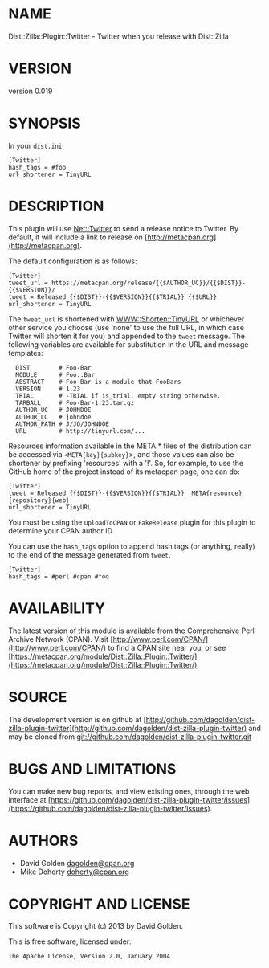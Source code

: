 # NAME

Dist::Zilla::Plugin::Twitter - Twitter when you release with Dist::Zilla

# VERSION

version 0.019

# SYNOPSIS

In your `dist.ini`:

    [Twitter]
    hash_tags = #foo
    url_shortener = TinyURL

# DESCRIPTION

This plugin will use [Net::Twitter](http://search.cpan.org/perldoc?Net::Twitter) to send a release notice to Twitter.
By default, it will include a link to release on [http://metacpan.org](http://metacpan.org).

The default configuration is as follows:

    [Twitter]
    tweet_url = https://metacpan.org/release/{{$AUTHOR_UC}}/{{$DIST}}-{{$VERSION}}/
    tweet = Released {{$DIST}}-{{$VERSION}}{{$TRIAL}} {{$URL}}
    url_shortener = TinyURL

The `tweet_url` is shortened with [WWW::Shorten::TinyURL](http://search.cpan.org/perldoc?WWW::Shorten::TinyURL) or
whichever other service you choose (use 'none' to use the full URL,
in which case Twitter will shorten it for you) and appended to the
`tweet` message.  The following variables are available for
substitution in the URL and message templates:

      DIST        # Foo-Bar
      MODULE      # Foo::Bar
      ABSTRACT    # Foo-Bar is a module that FooBars
      VERSION     # 1.23
      TRIAL       # -TRIAL if is_trial, empty string otherwise.
      TARBALL     # Foo-Bar-1.23.tar.gz
      AUTHOR_UC   # JOHNDOE
      AUTHOR_LC   # johndoe
      AUTHOR_PATH # J/JO/JOHNDOE
      URL         # http://tinyurl.com/...

Resources information available in the META.\* files of the
distribution can be accessed via `<META{key}{subkey}`\>,
and those values can also be shortener by prefixing 'resources' with a '!'.
So, for example, to use the GitHub home of the project instead of its metacpan
page, one can do:

    [Twitter]
    tweet = Released {{$DIST}}-{{$VERSION}}{{$TRIAL}} !META{resource}{repository}{web}
    url_shortener = TinyURL

You must be using the `UploadToCPAN` or `FakeRelease` plugin for this plugin to
determine your CPAN author ID.

You can use the `hash_tags` option to append hash tags (or anything,
really) to the end of the message generated from `tweet`.

    [Twitter]
    hash_tags = #perl #cpan #foo

# AVAILABILITY

The latest version of this module is available from the Comprehensive Perl
Archive Network (CPAN). Visit [http://www.perl.com/CPAN/](http://www.perl.com/CPAN/) to find a CPAN
site near you, or see [https://metacpan.org/module/Dist::Zilla::Plugin::Twitter/](https://metacpan.org/module/Dist::Zilla::Plugin::Twitter/).

# SOURCE

The development version is on github at [http://github.com/dagolden/dist-zilla-plugin-twitter](http://github.com/dagolden/dist-zilla-plugin-twitter)
and may be cloned from [git://github.com/dagolden/dist-zilla-plugin-twitter.git](git://github.com/dagolden/dist-zilla-plugin-twitter.git)

# BUGS AND LIMITATIONS

You can make new bug reports, and view existing ones, through the
web interface at [https://github.com/dagolden/dist-zilla-plugin-twitter/issues](https://github.com/dagolden/dist-zilla-plugin-twitter/issues).

# AUTHORS

- David Golden <dagolden@cpan.org>
- Mike Doherty <doherty@cpan.org>

# COPYRIGHT AND LICENSE

This software is Copyright (c) 2013 by David Golden.

This is free software, licensed under:

    The Apache License, Version 2.0, January 2004
